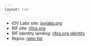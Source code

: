 ```yaml
---
layout: rsk
---
```


- IOV Labs site: [iovlabs.org](https://iovlabs.org/)
- RIF site: [rifos.org](https://www.rifos.org/)
- RIF Identity landing: [rifos.org identity](https://www.rifos.org/directory)
- Repos: [repo list](/rif/identity/#repos)
